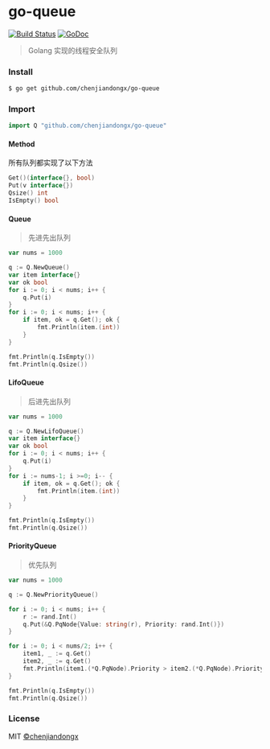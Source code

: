 # go-queue

[![Build Status](https://travis-ci.org/chenjiandongx/go-queue.svg?branch=master)](https://travis-ci.org/chenjiandongx/go-queue) [![GoDoc](https://godoc.org/github.com/chenjiandongx/go-queue?status.svg)](https://godoc.org/github.com/chenjiandongx/go-queue)
> Golang 实现的线程安全队列

### Install
```bash
$ go get github.com/chenjiandongx/go-queue
```

### Import
```go
import Q "github.com/chenjiandongx/go-queue"
```

#### Method

所有队列都实现了以下方法
```go
Get()(interface{}, bool)
Put(v interface{})
Qsize() int
IsEmpty() bool
```

#### Queue
> 先进先出队列

```go
var nums = 1000

q := Q.NewQueue()
var item interface{}
var ok bool
for i := 0; i < nums; i++ {
    q.Put(i)
}
for i := 0; i < nums; i++ {
    if item, ok = q.Get(); ok {
        fmt.Println(item.(int))
    }
}

fmt.Println(q.IsEmpty())
fmt.Println(q.Qsize())
```

#### LifoQueue
> 后进先出队列

```go
var nums = 1000

q := Q.NewLifoQueue()
var item interface{}
var ok bool
for i := 0; i < nums; i++ {
    q.Put(i)
}
for i := nums-1; i >=0; i-- {
    if item, ok = q.Get(); ok {
        fmt.Println(item.(int))
    }
}

fmt.Println(q.IsEmpty())
fmt.Println(q.Qsize())
```


#### PriorityQueue
> 优先队列

```go
var nums = 1000

q := Q.NewPriorityQueue()

for i := 0; i < nums; i++ {
    r := rand.Int()
    q.Put(&Q.PqNode{Value: string(r), Priority: rand.Int()})
}

for i := 0; i < nums/2; i++ {
    item1, _ := q.Get()
    item2, _ := q.Get()
    fmt.Println(item1.(*Q.PqNode).Priority > item2.(*Q.PqNode).Priority)
}

fmt.Println(q.IsEmpty())
fmt.Println(q.Qsize())
```

### License
MIT [©chenjiandongx](http://github.com/chenjiandongx)
